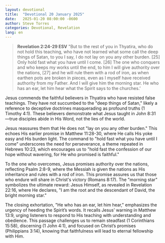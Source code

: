 ```yaml
---
layout: devotional
title:  "Devotional 20 January 2025"
date:   2025-01-20 08:00:00 -0600
author: Steve Torres
categories: Devotional, Revelation
lang: en
---
```


>**Revelation 2:24-29 ESV**
>"But to the rest of you in Thyatira, who do not hold this teaching, who have not learned what some call the deep things of Satan, to you I say, I do not lay on you any other burden. [25] Only hold fast what you have until I come. [26] The one who conquers and who keeps my works until the end, to him I will give authority over the nations, [27] and he will rule them with a rod of iron, as when earthen pots are broken in pieces, even as I myself have received authority from my Father. And I will give him the morning star. He who has an ear, let him hear what the Spirit says to the churches.’

Jesus commends the faithful believers in Thyatira who have resisted false teachings. They have not succumbed to the "deep things of Satan," likely a reference to deceptive doctrines masquerading as profound truths (1 Timothy 4:1). These believers demonstrate what Jesus taught in John 8:31—true disciples abide in His Word, not the lies of the world.

Jesus reassures them that He does not "lay on you any other burden." This echoes His earlier promise in Matthew 11:28-30, where He calls His yoke easy and His burden light. The command to "hold fast what you have until I come" underscores the need for perseverance, a theme repeated in Hebrews 10:23, which encourages us to "hold fast the confession of our hope without wavering, for He who promised is faithful."

To the one who overcomes, Jesus promises authority over the nations, reflecting Psalm 2:8-9, where the Messiah is given the nations as His inheritance and rules with a rod of iron. This promise assures us that those who endure will share in Christ's victory (Romans 8:17). The "morning star" symbolizes the ultimate reward: Jesus Himself, as revealed in Revelation 22:16, where He declares, "I am the root and the descendant of David, the bright morning star."

The closing exhortation, "He who has an ear, let him hear," emphasizes the urgency of heeding the Spirit’s words. It recalls Jesus’ warning in Matthew 13:9, urging listeners to respond to His teaching with understanding and obedience. This passage challenges us to remain steadfast (1 Corinthians 15:58), discerning (1 John 4:1), and focused on Christ’s promises (Philippians 3:14), knowing that faithfulness will lead to eternal fellowship with Him. 
